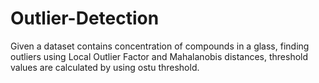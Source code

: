 # Outlier-Detection

Given a dataset contains concentration of compounds in a glass, finding outliers using Local Outlier Factor and Mahalanobis distances, threshold values are calculated 
by using ostu threshold.
